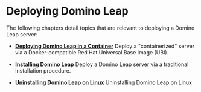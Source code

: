 # Deploying Domino Leap

The following chapters detail topics that are relevant to deploying a Domino Leap server:

-   **[Deploying Domino Leap in a Container](dleap_deploy_to_container.md)**
Deploy a "containerized" server via a Docker-compatible Red Hat Universal Base Image (UBI).

-   **[Installing Domino Leap](dleap_install_overview.md)**
Deploy a Domino Leap server via a traditional installation procedure.

-   **[Uninstalling Domino Leap on Linux](dleap_uninstall_linux.md)**
Uninstalling Domino Leap on Linux